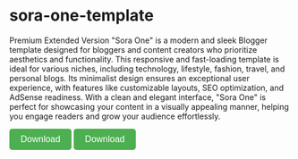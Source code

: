 # sora-one-template
Premium Extended Version
"Sora One" is a modern and sleek Blogger template designed for bloggers and content creators who prioritize aesthetics and functionality. This responsive and fast-loading template is ideal for various niches, including technology, lifestyle, fashion, travel, and personal blogs. Its minimalist design ensures an exceptional user experience, with features like customizable layouts, SEO optimization, and AdSense readiness. With a clean and elegant interface, "Sora One" is perfect for showcasing your content in a visually appealing manner, helping you engage readers and grow your audience effortlessly.

<a href="https://next-gentech.co.uk/sora-one-premium-blogger-templates-free-2024/" download class="download-button" style="text-decoration: none;">
  <button style="background-color: #4CAF50; color: white; padding: 10px 20px; border: none; border-radius: 5px; cursor: pointer; font-size: 16px;">
    Download
  </button>
</a>
<a href="your-download-link-here" download class="download-button" style="text-decoration: none;">
  <button style="background-color: #4CAF50; color: white; padding: 10px 20px; border: none; border-radius: 5px; cursor: pointer; font-size: 16px;">
    Download
  </button>
</a>
